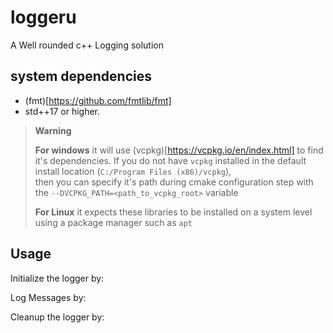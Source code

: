 # loggeru
A Well rounded c++ Logging solution

## system dependencies
- (fmt)[https://github.com/fmtlib/fmt]
- std++17 or higher. 

> **Warning**
> 
> **For windows** it will use (vcpkg)[https://vcpkg.io/en/index.html] to find it's dependencies. 
> If you do not have `vcpkg` installed in the default install location (`C:/Program Files (x86)/vcpkg`), <br>
> then you can specify it's path during cmake configuration step with the `--DVCPKG_PATH=<path_to_vcpkg_root>` variable
> 
> **For Linux** it expects these libraries to be installed on a system level using a package manager such as `apt`

## Usage

Initialize the logger by:

Log Messages by:

Cleanup the logger by:

